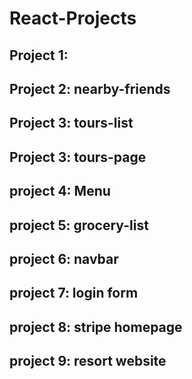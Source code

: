 # React-Projects

## Project 1:

## Project 2: nearby-friends

## Project 3: tours-list

## Project 3: tours-page

## project 4: Menu

## project 5: grocery-list

## project 6: navbar

## project 7: login form

## project 8: stripe homepage

## project 9: resort website

